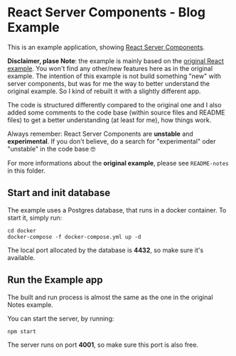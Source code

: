 # React Server Components - Blog Example

This is an example application, showing [React Server Components](https://reactjs.org/server-components).

**Disclaimer, plase Note**: the example is mainly based on the [original React example](https://github.com/reactjs/server-components-demo). 
You won't find any other/new features here as in the original example.
The intention of this example is not build something "new" with server components, but was for me the way to better
understand the original example. So I kind of rebuilt it with a slightly different app.

The code is structured differently compared to the original one and I also added some comments to the code base (within 
source files and README files) to get a better understanding (at least for me), how things work.

Always remember: React Server Components are **unstable** and **experimental**. If you don't believe, do a 
search for "experimental" oder "unstable" in the code base 🤓

For more informations about the **original example**, please see `README-notes` in this folder.

## Start and init database

The example uses a Postgres database, that runs in a docker container. To start it, simply run:

```
cd docker
docker-compose -f docker-compose.yml up -d
```

The local port allocated by the database is **4432**, so make sure it's available.

## Run the Example app

The built and run process is almost the same as the one in the original Notes example.

You can start the server, by running:

```
npm start
```

The server runs on port **4001**, so make sure this port is also free.


